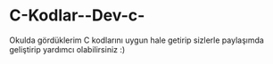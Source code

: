 # C-Kodlar--Dev-c-
Okulda gördüklerim C kodlarını uygun hale getirip sizlerle paylaşımda geliştirip yardımcı olabilirsiniz :)
